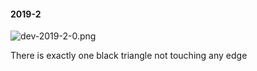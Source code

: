 #### 2019-2
![dev-2019-2-0.png](https://github.com/lil-lab/nlvr/raw/master/nlvr/dev/images/2/dev-2019-2-0.png "dev-2019-2-0.png")

There is exactly one black triangle not touching any edge
